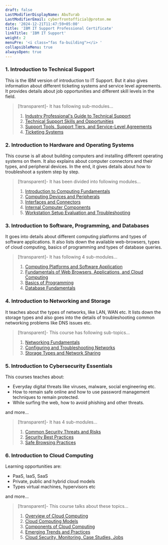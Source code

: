 ```yaml
---
draft: false
LastModifierDisplayName: AbuTurab
LastModifierEmail: cyberfrontofficial@proton.me
date: '2024-12-21T11:47:59+05:00'
title: 'IBM IT Support Professional Certificate'
linkTitle: 'IBM IT Support'
weight: 2
menuPre: '<i class="fas fa-building"></i> '
collapsibleMenu: true
alwaysOpen: true
---
```


### 1. Introduction to Technical Support

This is the IBM version of introduction to IT Support. But it also gives information about different ticketing systems and service level agreements. It provides details about job opportunities and different skill levels in the field.

> [!transparent]- It has following sub-modules...
>
> 1. [Industry Professional's Guide to Technical Support](/ibm-it-support/introduction-to-technical-support/industry-professionals-guide-to-technical-support)
> 2. [Technical Support Skills and Opportunities](/ibm-it-support/introduction-to-technical-support/technical-support-skills-and-opportunities)
> 3. [Support Tools, Support Tiers, and Service-Level Agreements](/ibm-it-support/introduction-to-technical-support/support-tools-support-tiers-and-service-level-agreements)
> 4. [Ticketing Systems](/ibm-it-support/introduction-to-technical-support/ticketing-systems)

### 2. Introduction to Hardware and Operating Systems

This course is all about building computers and installing different operating systems on them. It also explains about computer connectors and their types, and peripheral devices. In the end, it gives details about how to troubleshoot a system step by step.

> [!transparent]- It has been divided into following modules...
>
> 1. [Introduction to Computing Fundamentals](/ibm-it-support/intro-to-hardware-and-os/introduction-to-computing-fundamentals)
> 2. [Computing Devices and Peripherals](/ibm-it-support/intro-to-hardware-and-os/computing-devices-and-peripherals)
> 3. [Interfaces and Connectors](/ibm-it-support/intro-to-hardware-and-os/interfaces-and-connectors)
> 4. [Internal Computer Components](/ibm-it-support/intro-to-hardware-and-os/internal-computer-components)
> 5. [Workstation Setup Evaluation and Troubleshooting](/ibm-it-support/intro-to-hardware-and-os/workstation-setup-evaluation-and-troubleshooting)

### 3. Introduction to Software, Programming, and Databases

It goes into details about different computing platforms and types of software applications. It also lists down the available web-browsers, types of cloud computing, basics of programming and types of database queries.

> [!transparent]- It has following 4 sub-modules...
>
> 1. [Computing Platforms and Software Application](/ibm-it-support/intro-to-software-programming-and-databases/computing-platforms-and-software-application)
> 2. [Fundamentals of Web Browsers, Applications, and Cloud Computing](/ibm-it-support/intro-to-software-programming-and-databases/fundamentals-of-web-browsers-applications-and-cloud-computing)
> 3. [Basics of Programming](/ibm-it-support/intro-to-software-programming-and-databases/basics-of-programming)
> 4. [Database Fundamentals](/ibm-it-support/intro-to-software-programming-and-databases/database-fundamentals)

### 4. Introduction to Networking and Storage

It teaches about the types of networks, like LAN, WAN etc. It lists down the storage types and also goes into the details of troubleshooting common networking problems like DNS issues etc.

>[!transparent]- This course has following sub-topics...
>
> 1. [Networking Fundamentals](/ibm-it-support/intro-to-networking-and-storage/networking-fundamentals)
> 2. [Configuring and Troubleshooting Networks](/ibm-it-support/intro-to-networking-and-storage/configuring-and-troubleshooting-networks)
> 3. [Storage Types and Network Sharing](/ibm-it-support/intro-to-networking-and-storage/storage-types-and-network-sharing)

### 5. Introduction to Cybersecurity Essentials

This courses teaches about:

- Everyday digital threats like viruses, malware, social engineering etc.
- How to remain safe online and how to use password management techniques to remain protected.
- While surfing the web, how to avoid phishing and other threats.

and more...

>[!transparent]- It has 4 sub-modules...
>
> 1. [Common Security Threats and Risks](/ibm-it-support/intro-to-cybersecurity-essentials/common-security-threats-and-risks)
> 2. [Security Best Practices](/ibm-it-support/intro-to-cybersecurity-essentials/security-best-practices)
> 3. [Safe Browsing Practices](/ibm-it-support/intro-to-cybersecurity-essentials/safe-browsing-practices)

### 6. Introduction to Cloud Computing

Learning opportunities are:
- PaaS, IaaS, SaaS
- Private, public and hybrid cloud models
- Types virtual machines, hypervisors etc

and more...

>[!transparent]- This course talks about these topics...
>
> 1. [Overview of Cloud Computing](/ibm-it-support/intro-to-cloud-computing/overview-of-cloud-computing)
> 2. [Cloud Computing Models](/ibm-it-support/intro-to-cloud-computing/cloud-computing-models)
> 3. [Components of Cloud Computing](/ibm-it-support/intro-to-cloud-computing/components-of-cloud-computing)
> 4. [Emerging Trends and Practices](/ibm-it-support/intro-to-cloud-computing/emerging-trends-and-practices)
> 5. [Cloud Security, Monitoring, Case Studies, Jobs](/ibm-it-support/intro-to-cloud-computing/cloud-security-monitoring-case-studies-jobs)
